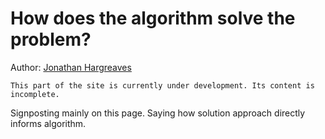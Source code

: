 # How does the algorithm solve the problem?
Author: [Jonathan Hargreaves](https://knowledgebase.acoustics.ac.uk/community/bios.html#jonathan-hargreaves)

```{warning}
This part of the site is currently under development. Its content is incomplete.
```

Signposting mainly on this page. Saying how solution approach directly informs algorithm.

